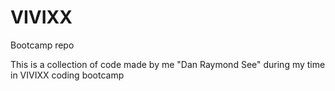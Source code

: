 # VIVIXX
Bootcamp repo

This is a collection of code made by me "Dan Raymond See" during my time in VIVIXX coding bootcamp
